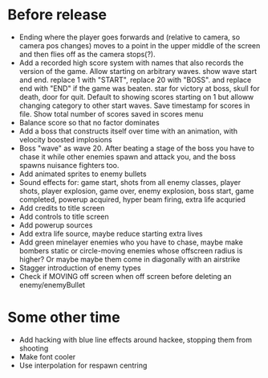# Before release

- Ending where the player goes forwards and (relative to camera, so camera pos changes) moves to a point in the upper middle of the screen and then flies off as the camera stops(?).
- Add a recorded high score system with names that also records the version of the game. Allow starting on arbitrary waves. show wave start and end. replace 1 with "START", replace 20 with "BOSS". and replace end with "END" if the game was beaten. star for victory at boss, skull for death, door for quit. Default to showing scores starting on 1 but alloww changing category to other start waves. Save timestamp for scores in file. Show total number of scores saved in scores menu
- Balance score so that no factor dominates
- Add a boss that constructs itself over time with an animation, with velocity boosted implosions
- Boss "wave" as wave 20. After beating a stage of the boss you have to chase it while other enemies spawn and attack you, and the boss spawns nuisance fighters too.
- Add animated sprites to enemy bullets
- Sound effects for: game start, shots from all enemy classes, player shots, player explosion, game over, enemy explosion, boss start, game completed, powerup acquired, hyper beam firing, extra life acquried
- Add credits to title screen
- Add controls to title screen
- Add powerup sources
- Add extra life source, maybe reduce starting extra lives
- Add green minelayer enemies who you have to chase, maybe make bombers static or circle-moving enemies whose offscreen radius is higher? Or maybe maybe them come in diagonally with an airstrike
- Stagger introduction of enemy types
- Check if MOVING off screen when off screen before deleting an enemy/enemyBullet

# Some other time
- Add hacking with blue line effects around hackee, stopping them from shooting
- Make font cooler
- Use interpolation for respawn centring
